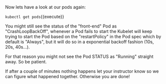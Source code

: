 Now lets have a look at our pods again:

`kubectl get pods`{{execute}}

You might still see the status of the "front-end" Pod as "CrashLoopBackOff", whenever a Pod fails to start the Kubelet will keep trying to start the Pod based on the "restartPolicy" in the Pod spec which by default is "Always", but it will do so in a exponential backoff fashion (10s, 20s, 40s...).

For that reason you might not see the Pod STATUS as "Running" straight away. So be patient.

If after a couple of minutes nothing happens let your instructor know so we can figure what happened together. Otherwise you are done!